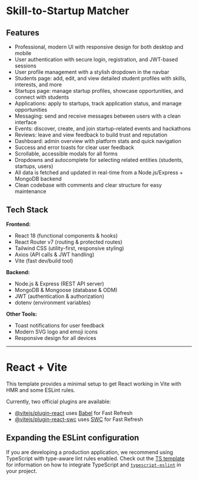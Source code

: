 # Skill-to-Startup Matcher

## Features

- Professional, modern UI with responsive design for both desktop and mobile
- User authentication with secure login, registration, and JWT-based sessions
- User profile management with a stylish dropdown in the navbar
- Students page: add, edit, and view detailed student profiles with skills, interests, and more
- Startups page: manage startup profiles, showcase opportunities, and connect with students
- Applications: apply to startups, track application status, and manage opportunities
- Messaging: send and receive messages between users with a clean interface
- Events: discover, create, and join startup-related events and hackathons
- Reviews: leave and view feedback to build trust and reputation
- Dashboard: admin overview with platform stats and quick navigation
- Success and error toasts for clear user feedback
- Scrollable, accessible modals for all forms
- Dropdowns and autocomplete for selecting related entities (students, startups, users)
- All data is fetched and updated in real-time from a Node.js/Express + MongoDB backend
- Clean codebase with comments and clear structure for easy maintenance

## Tech Stack

**Frontend:**
- React 18 (functional components & hooks)
- React Router v7 (routing & protected routes)
- Tailwind CSS (utility-first, responsive styling)
- Axios (API calls & JWT handling)
- Vite (fast dev/build tool)

**Backend:**
- Node.js & Express (REST API server)
- MongoDB & Mongoose (database & ODM)
- JWT (authentication & authorization)
- dotenv (environment variables)

**Other Tools:**
- Toast notifications for user feedback
- Modern SVG logo and emoji icons
- Responsive design for all devices

---

# React + Vite

This template provides a minimal setup to get React working in Vite with HMR and some ESLint rules.

Currently, two official plugins are available:

- [@vitejs/plugin-react](https://github.com/vitejs/vite-plugin-react/blob/main/packages/plugin-react) uses [Babel](https://babeljs.io/) for Fast Refresh
- [@vitejs/plugin-react-swc](https://github.com/vitejs/vite-plugin-react/blob/main/packages/plugin-react-swc) uses [SWC](https://swc.rs/) for Fast Refresh

## Expanding the ESLint configuration

If you are developing a production application, we recommend using TypeScript with type-aware lint rules enabled. Check out the [TS template](https://github.com/vitejs/vite/tree/main/packages/create-vite/template-react-ts) for information on how to integrate TypeScript and [`typescript-eslint`](https://typescript-eslint.io) in your project.
